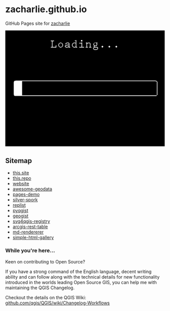 # zacharlie.github.io

GitHub Pages site for [zacharlie](https://github.com/zacharlie)

<a href="https://www.youtube.com/watch?v=dQw4w9WgXcQ">![Loading](10-Seconds-Loading.gif)</a>

## Sitemap

* [this.site](https://zacharlie.github.io)
* [this.repo](https://github.com/zacharlie/zacharlie.github.io)
* [website](https://devpages.pages.dev/)
* [awesome-geodata](https://github.com/kartoza/awesome-geodata)
* [pages-demo](https://zacharlie.github.io/pages-demo/)
* [silver-spork](https://zacharlie.github.io/silver-spork)
* [replist](https://zacharlie.github.io/replist)
* [pyqgist](https://zacharlie.github.io/pyqgist/)
* [geogist](https://zacharlie.github.io/geogist/)
* [svg4qgis-registry](svg4qgis-registry)
* [arcgis-rest-table](arcgis-rest-table)
* [md-rendererer](md-rendererer)
* [simple-html-gallery](simple-html-gallery)

### While you're here...

Keen on contributing to Open Source?

If you have a strong command of the English language, decent writing ability and can follow along with the technical details for new functionality introduced in the worlds leading Open Source GIS, you can help me with maintaining the QGIS Changelog.

Checkout the details on the QGIS Wiki: [github.com/qgis/QGIS/wiki/Changelog-Workflows](https://github.com/qgis/QGIS/wiki/Changelog-Workflows#conventions-for-changelog-entries)
